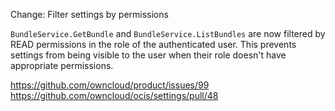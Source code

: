 Change: Filter settings by permissions

`BundleService.GetBundle` and `BundleService.ListBundles` are now filtered by READ permissions in the role of the authenticated user. This prevents settings from being visible to the user when their role doesn't have appropriate permissions.

<https://github.com/owncloud/product/issues/99>
<https://github.com/owncloud/ocis/settings/pull/48>
